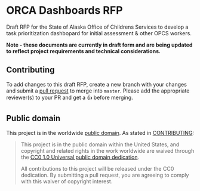 # ORCA Dashboards RFP

Draft RFP for the State of Alaska Office of Childrens Services to develop a task prioritization dashbopard for initial assessment & other OPCS workers.

**Note - these documents are currently in draft form and are being updated to reflect project requirements and technical considerations.**

## Contributing

To add changes to this draft RFP, create a new branch with your changes and submit a [pull request](https://github.com/18F/RFP-ORCA-Mobility/pulls) to merge into `master`. Please add the appropriate reviewer(s) to your PR and get a :thumbsup: before merging.


## Public domain

This project is in the worldwide [public domain](LICENSE.md). As stated in [CONTRIBUTING](CONTRIBUTING.md):

> This project is in the public domain within the United States, and copyright and related rights in the work worldwide are waived through the [CC0 1.0 Universal public domain dedication](https://creativecommons.org/publicdomain/zero/1.0/).
>
> All contributions to this project will be released under the CC0 dedication. By submitting a pull request, you are agreeing to comply with this waiver of copyright interest.
